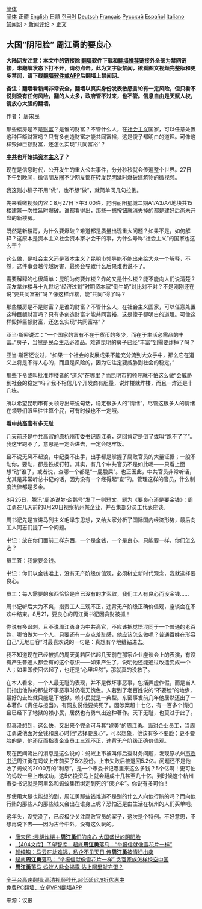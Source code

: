  <!-- 面包屑导航 --> <div class="breadcrumb"><!-- GTranslate: https://gtranslate.io/ -->  <div class="switcher notranslate">  <div class="selected">  <a href="#" onclick="return false;"> 简体</a>  </div>  <div class="option">  <a href="https://www.bannedbook.org" onclick="doGTranslate('zh-CN|zh-CN');jQuery('div.switcher div.selected a').html(jQuery(this).html());return false;" title="简体中文" class="nturl selected"> 简体</a>  <a href="https://www.bannedbook.org/zh-tw/" onclick="doGTranslate('zh-CN|zh-TW');jQuery('div.switcher div.selected a').html(jQuery(this).html());return false;" title="繁體中文" class="nturl"> 正體</a>  <a href="https://www.bannedbook.org/en/" onclick="doGTranslate('zh-CN|en');jQuery('div.switcher div.selected a').html(jQuery(this).html());return false;" title="English" class="nturl"> English</a>  <a href="https://www.bannedbook.org/ja/" onclick="doGTranslate('zh-CN|ja');jQuery('div.switcher div.selected a').html(jQuery(this).html());return false;" title="日本語" class="nturl"> 日語</a>  <a href="https://www.bannedbook.org/ko/" onclick="doGTranslate('zh-CN|ko');jQuery('div.switcher div.selected a').html(jQuery(this).html());return false;" title="한국어" class="nturl"> 한국어</a>  <a href="https://www.bannedbook.org/de/" onclick="doGTranslate('zh-CN|de');jQuery('div.switcher div.selected a').html(jQuery(this).html());return false;" title="Deutsch" class="nturl"> Deutsch</a>  <a href="https://www.bannedbook.org/fr/" onclick="doGTranslate('zh-CN|fr');jQuery('div.switcher div.selected a').html(jQuery(this).html());return false;" title="Français" class="nturl"> Français</a>  <a href="https://www.bannedbook.org/ru/" onclick="doGTranslate('zh-CN|ru');jQuery('div.switcher div.selected a').html(jQuery(this).html());return false;" title="Русский" class="nturl"> Русский</a>  <a href="https://www.bannedbook.org/es/" onclick="doGTranslate('zh-CN|es');jQuery('div.switcher div.selected a').html(jQuery(this).html());return false;" title="Español" class="nturl"> Español</a>  <a href="https://www.bannedbook.org/it/" onclick="doGTranslate('zh-CN|it');jQuery('div.switcher div.selected a').html(jQuery(this).html());return false;" title="Italiano" class="nturl"> Italiano</a>  </div>  </div>      <div class='breadcrumb-sub'><!-- Breadcrumb NavXT 6.3.0 --> <a href="https://www.bannedbook.org/" class="home">禁闻网</a> &gt; <a href="https://www.bannedbook.org/bnews/comments/" class="category">新闻评论</a> &gt; 正文</div></div><h2>大国“阴阳脸” 周江勇的要良心</h2> <p class="notice"><b>大陆网友注意：本文中的链接除 <a href="https://github.com/bannedbook/fanqiang" >翻墙</a>软件下载和<a href="https://github.com/killgcd/justmysocks/blob/master/README.md">翻墙推荐</a>链接外全部为禁网链接，未翻墙状态下打不开，请勿点击。此为文字版禁闻，欲看图文视频完整版和更多禁闻，请下载<a href="https://github.com/bannedbook/fanqiang">翻墙软件或APP</a>后翻墙上禁闻网。</p><p>备注：翻墙看新闻非常安全，翻墙以真实身份发表敏感言论有一定风险，但只看不说则没有任何风险，翻的人太多，政府管不过来，也不管。信息自由是天赋人权，请放心大胆的翻墙。</b></p>  <div class="entry"> <p>作者： 唐宋民</p> <p id="summary">那些楼房是不是<a href="https://www.bannedbook.org/bnews/tag/%e8%b4%a2%e5%af%8c/" class="st_tag internal_tag" rel="tag" title="标签 财富 下的日志">财富</a>？是谁的财富？不管什么人，在<a href="https://www.bannedbook.org/bnews/tag/%e7%a4%be%e4%bc%9a%e4%b8%bb%e4%b9%89/" class="st_tag internal_tag" rel="tag" title="标签 社会主义 下的日志">社会主义</a>国家，可以任意处置这种巨额财富吗？只有多创造财富才能共同富裕，这是傻子都明白的道理。可像这样毁掉巨额财富，还怎么实现“共同富裕”？</p> <p><strong><a href="https://www.bannedbook.org/bnews/tag/%e4%b8%ad%e5%85%b1/" class="st_tag internal_tag" rel="tag" title="标签 中共 下的日志">中共</a>也开始搞<span class='wp_keywordlink'><a href="https://www.bannedbook.org/forum2/topic920.html" title="资本主义与自由" target="_blank">资本主义</a></span>了？</strong></p> <p>现在是信息时代，公开发生的重大公共事件，分分秒秒就会传遍整个世界。27日下午到晚间，微信朋友圈不少网友都在转发<a href="https://www.bannedbook.org/bnews/tag/%E6%98%86%E6%98%8E/" class="st_tag internal_tag" rel="tag" title="标签 昆明 下的日志">昆明</a>延时爆破建筑物的微视频。</p> <p>我这则小稿子不用“做”，也不想“做”，就简单问几句拉倒。</p> <p>先来看微视频内容：8月27日下午3:00许，昆明丽阳星城二期A1/A3/A4地块共15楼建筑一次性延时爆破。谁都看得出，那些一摁按钮就消失掉的都是建好后尚未开盘的新楼房。</p> <p>既然是新楼房，为什么要爆破？难道都是质量出现重大问题？如果不是，如何解释？这原本是资本主义社会资本家才会干的事，为什么号称“社会主义”的国家也这么干？</p> <p>这么做，是社会主义还是资本主义？昆明市领导能不能出来给大众一个解释，不然，这件事会越传越厉害，最终会导致什么后果谁也说不了。</p>  <p>需要解释的也很简单：昆明为何要炸楼？炸的又是什么楼？能不能向人们说清楚？网友拿炸楼与十九世纪“经济过剩”时期资本家“倒牛奶”对比对不对？不是刚刚还在说“要共同富裕”吗？像这样炸楼，能“共同”得了吗？</p> <p>那些楼房是不是财富？是谁的财富？不管什么人，在社会主义国家，可以任意处置这种巨额财富吗？只有多创造财富才能共同富裕，这是傻子都明白的道理。可像这样毁掉巨额财富，还怎么实现“共同富裕”？</p> <p>亚当·斯密说过：“一个国家的富有不在于货币的多少，而在于生活必需品的丰富。”房子，当然是民众生活必须品。难道昆明的房子已经“丰富”到需要炸掉了吗？</p> <p>亚当·斯密还说过，“如果一个社会的发展成果不能充分流到大众手中，那么它在道义上将是不得人心的，而且是风险的，因为它注定要威胁到社会的稳定。”</p> <p>那些下令或叫批准炸楼者的“道义”在哪里？而昆明市的领导就不怕这么做“会威胁到社会的稳定”吗？我不相信几个开发商有胆量，说炸楼就炸楼，而且一炸还是十几栋。</p> <p>所以希望昆明市有关领导出来说句话，稳定很多人的“情绪”，尽管这很多人的情绪在领导们眼里往往算个屁，可有时候也不一定哦。</p> <p><strong>看<a href="https://www.bannedbook.org/bnews/tag/%e4%b8%ad%e5%85%b1%e9%ab%98%e5%ae%98/" class="st_tag internal_tag" rel="tag" title="标签 中共高官 下的日志">中共高官</a>有多无耻</strong></p> <p>几天前还是中共高官的原杭州市委<a href="https://www.bannedbook.org/bnews/tag/%e4%b9%a6%e8%ae%b0/" class="st_tag internal_tag" rel="tag" title="标签 书记 下的日志">书记</a><a href="https://www.bannedbook.org/bnews/tag/%e5%91%a8%e6%b1%9f%e5%8b%87/" class="st_tag internal_tag" rel="tag" title="标签 周江勇 下的日志">周江勇</a>，这回肯定是倒了或叫“跑不了了”。我这里跑不了，意思是一定会进去，一定会吃牢饭。</p>  <p>且不说无风不起浪，中纪委不出手，出手都是掌握了腐败官员的大量证据；一般不动你，要动，都是铁板钉钉。其实，有几个中共官员不是如此呢——只看上面想“动”谁了，或者说，查哪一个都是“一屁股屎”。也正因此，中共官员非常听话，尤其是非常听总书记的话，因为没有一个经得起“查”的。管理这样的官员，什么制度法律都是多余。</p> <p>8月25日，腾讯“周游说梦·企鹅号”发了一则短文，题为《要良心还是要<a href="https://www.bannedbook.org/bnews/tag/%E9%87%91%E9%92%B1/" class="st_tag internal_tag" rel="tag" title="标签 金钱 下的日志">金钱</a>》：周江勇在几天前的8月20日视察杭州某企业，并召集部分员工代表座谈。</p> <p>周书记先是宣讲马列主义毛泽东思想，又给大家分析了国际国内经济形势，最后向工人同志们提了一个问题。</p> <p>书记：放在你们面前二样东西，一个是金钱，一个是良心，只能要一样，你们怎么选？</p> <p>员工答：我需要金钱。</p> <p>书记：你们以金钱唯上，没有无产阶级价值观，必须树立新时代观念，我就选择要良心。</p> <p>员工：每人需要的东西恰恰是自已没有的才索取，我们工人有良心而没金钱……</p> <p>周书记听后大为不爽，指责工人三观不正，违背无产阶级正确价值观，座谈会在不欢中结束。8月21，要良心的周江勇书记因贪财被抓！</p>  <p>你说有多讽刺。且不说周江勇身为中共高官，不应该把觉悟混同于一个普通的老百姓，哪怕做为一个人，只要还有一点点羞耻感，他应该怎么做呢？普通百姓在形容自己“无地自容”时最喜欢说的一句是：真想有个地缝钻进去。</p> <p>我不知道现在已经被抓的周天勇若回忆起几天前在那家企业座谈会上的表演，有没有产生普通人都会有的这个意识——如果产生了，说明他还能通过改造变成一个人；如果即使回忆起了，也还是“心里坦然”，那就真的没救了。</p> <p>在本人看来，一个人最无耻的表现，并不是做坏事恶事，包括弄虚作假，而是当人们指出他做的那些坏事恶事时仍毫无愧色。人若到了老百姓说的“不要脸”的地步，最好的去处就只能是下地狱。赖小民就是一典型。东窗事发前几年他居然还出了一本著作《责任与担当》。有网友说他要笑死了。因涉案超十七亿，有一百多个情妇且已经下了地狱的赖小民，居然也有勇气出这种著作。天下无耻，也莫过于此了。</p> <p>但真没想到，这么快，又出来个完全可与其“媲美”的周江勇。面对企业员工，当周江勇说他面对金钱和良心时他“选择要良心”，可以想象，他该有多不要脸；更不要脸的是，他还反而指责企业员工三观不正，违背无产阶级正确价值观。</p> <p>现在民间流出的消息是这么说的：蚂蚁上市被叫停后查财务问题，发现原杭州<a href="https://www.bannedbook.org/bnews/tag/%e5%b8%82%e5%a7%94%e4%b9%a6%e8%ae%b0/" class="st_tag internal_tag" rel="tag" title="标签 市委书记 下的日志">市委书记</a>周江勇在蚂蚁上市前买了5亿股份。上市失败后被退回5.2亿。问题还不是他收了蚂蚁的2000万的“利息”，是一个市委书记哪里来这么多钱？5个亿啊！更可怕的蚂蚁一旦上市成功，这5亿投资马上就会翻成十几甚至几十亿，到时候这个杭州市委书记就是阿里系和蚂蚁集团绑定到死的“保护伞”。你说有多可怕！</p> <p>即使用大腿也能想的到，周江勇那些钱难道不是别的什么人向他行贿的吗？而向他行贿的那些人的那些钱又会出在谁身上呢？恐怕还是由生活在杭州的人们买单吧。</p> <p>这年头，没完没了，已经极少关注腐败官员的案子，这次是个特例。不好意思，不想再说下去——因为古今中外，没有这么玩的。</p> <ul class='op-related-articles' title='相关阅读'> <li><a href='https://www.bannedbook.org/bnews/comments/20210829/1615210.html' target='_blank'>唐宋民 :昆明炸楼＋<b>周江勇</b>们的良心 大国盛世的阴阳脸</a></li> <li><a href='https://www.bannedbook.org/bnews/baitai/20210828/1614823.html' target='_blank'>【404文库】了望智库｜起底<b>周江勇</b>落马：“举报信就像雪花片一样”</a></li> <li><a href='https://www.bannedbook.org/bnews/comments/20210827/1614131.html' target='_blank'>颜纯钩：马云在劫难逃，私企不见天日 传<b>周江勇</b>被情妇出卖</a></li> <li><a href='https://www.bannedbook.org/bnews/comments/20210827/1614113.html' target='_blank'>起底<b>周江勇</b>落马：“举报信就像雪花片一样” 贪官家族怎样挖空中国</a></li> <li><a href='https://www.bannedbook.org/bnews/cbnews/20210827/1614089.html' target='_blank'><b>周江勇</b>落马 蚂蚁人脉全揭露 沾上阿里就完蛋？</a></li> </ul> <p class="texttj"> <a href="https://github.com/bannedbook/fanqiang/wiki/V2ray%E6%9C%BA%E5%9C%BA" target="_blank">全平台高速翻墙:高清视频秒开,超低延迟,9折优惠中</a><br/> <a href="https://github.com/bannedbook/fanqiang/wiki/%E7%A6%81%E9%97%BB%E7%BD%91%E5%AE%89%E5%8D%93%E7%BF%BB%E5%A2%99%E6%96%B0%E9%97%BBAPP" target="_blank">免费PC翻墙、安卓VPN翻墙APP</a></p> <p> 来源：议报 </p><a name='sharetosocial'></a>  <div style="margin-bottom:5px;padding-bottom:5px;clear:both"> <div id="archive-pix-1" class="banner-ads"> <!-- AuctionX Display platform tag START --> <div id="26318x728x90x621x_ADSLOT2" clicktrack="%%CLICK_URL_ESC%%"></div> <!-- AuctionX Display platform tag END --> </div> <div id="archive-pix-2" class="banner-ads"> <!-- AuctionX Display platform tag START --> <div id="26315x300x250x621x_ADSLOT2" clicktrack="%%CLICK_URL_ESC%%"></div> <!-- AuctionX Display platform tag END --> </div> </div>  <div id="archive-pix-1" class="banner-ads"> <!-- AuctionX Display platform tag START --> <div id="26318x728x90x621x_ADSLOT3" clicktrack="%%CLICK_URL_ESC%%"></div> <!-- AuctionX Display platform tag END --> </div> </div><!--END ENTRY--> 